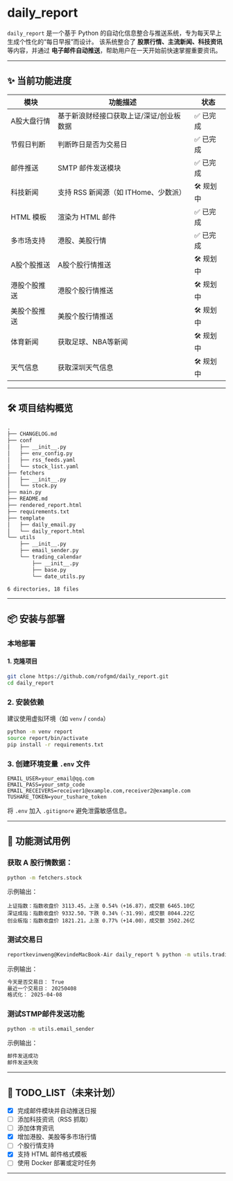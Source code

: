 # daily_report

`daily_report` 是一个基于 Python 的自动化信息整合与推送系统，专为每天早上生成个性化的“每日早报”而设计。
该系统整合了 **股票行情、主流新闻、科技资讯** 等内容，并通过 **电子邮件自动推送**，帮助用户在一天开始前快速掌握重要资讯。

---

## ✨ 当前功能进度

| 模块         | 功能描述                                 | 状态      |
| ------------ | ---------------------------------------- | --------- |
| A股大盘行情  | 基于新浪财经接口获取上证/深证/创业板数据 | ✅ 已完成 |
| 节假日判断   | 判断昨日是否为交易日                     | ✅ 已完成 |
| 邮件推送     | SMTP 邮件发送模块                        | ✅ 已完成 |
| 科技新闻     | 支持 RSS 新闻源（如 ITHome、少数派）     | 🛠 规划中 |
| HTML 模板    | 渲染为 HTML 邮件                         | ✅ 已完成 |
| 多市场支持   | 港股、美股行情                           | ✅ 已完成 |
| A股个股推送  | A股个股行情推送                          | 🛠 规划中 |
| 港股个股推送 | 港股个股行情推送                         | 🛠 规划中 |
| 美股个股推送 | 美股个股行情推送                         | 🛠 规划中 |
| 体育新闻     | 获取足球、NBA等新闻                      | 🛠 规划中 |
| 天气信息     | 获取深圳天气信息                      | 🛠 规划中 |

---

## 🛠 项目结构概览

```markdown
.
├── CHANGELOG.md
├── conf
│   ├── __init__.py
│   ├── env_config.py
│   ├── rss_feeds.yaml
│   └── stock_list.yaml
├── fetchers
│   ├── __init__.py
│   └── stock.py
├── main.py
├── README.md
├── rendered_report.html
├── requirements.txt
├── template
│   ├── daily_email.py
│   └── daily_report.html
└── utils
    ├── __init__.py
    ├── email_sender.py
    └── trading_calendar
        ├── __init__.py
        ├── base.py
        └── date_utils.py

6 directories, 18 files
```

---

## 📦 安装与部署

### 本地部署

#### 1. 克隆项目

```bash
git clone https://github.com/rofgmd/daily_report.git
cd daily_report
```

### 2. 安装依赖

建议使用虚拟环境（如 `venv` / `conda`）

```bash
python -m venv report
source report/bin/activate
pip install -r requirements.txt
```

### 3. 创建环境变量 `.env` 文件

```env
EMAIL_USER=your_email@qq.com
EMAIL_PASS=your_smtp_code
EMAIL_RECEIVERS=receiver1@example.com,receiver2@example.com
TUSHARE_TOKEN=your_tushare_token
```

将 `.env` 加入 `.gitignore` 避免泄露敏感信息。

---

## 🚀 功能测试用例

### 获取 A 股行情数据：

```bash
python -m fetchers.stock
```

示例输出：

```
上证指数：指数收盘价 3113.45，上涨 0.54%（+16.87），成交额 6465.10亿
深证成指：指数收盘价 9332.50，下跌 0.34%（-31.99），成交额 8044.22亿
创业板指：指数收盘价 1821.21，上涨 0.77%（+14.00），成交额 3502.26亿
```

### 测试交易日

```bash
reportkevinweng@KevindeMacBook-Air daily_report % python -m utils.trading_calendar.date_utils
```

示例输出：

```markdown
今天是否交易日： True
最近一个交易日： 20250408
格式化： 2025-04-08
```

### 测试STMP邮件发送功能

```bash
python -m utils.email_sender
```

示例输出：

```markdown
邮件发送成功
邮件发送失败
```

---

## 📌 TODO_LIST（未来计划）

- [X] 完成邮件模块并自动推送日报
- [ ] 添加科技资讯（RSS 抓取）
- [ ] 添加体育资讯
- [X] 增加港股、美股等多市场行情
- [ ] 个股行情支持
- [X] 支持 HTML 邮件格式模板
- [ ] 使用 Docker 部署或定时任务

---
